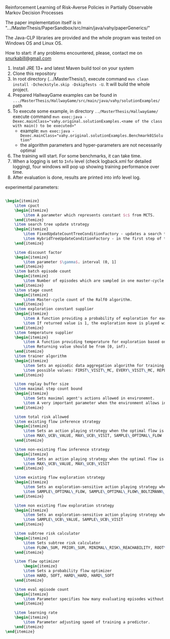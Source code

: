 Reinforcement Learning of Risk-Averse Policies in Partially Observable Markov Decision Processes

The paper implementation itself is in ".../MasterThesis/PaperSandbox/src/main/java/vahy/paperGenerics/"

The Java-CLP libraries are provided and the whole program was tested on Windows OS and Linux OS.

How to start:
if any problems encountered, please, contact me on snurkabill@gmail.com

1. Install JRE 13+ and latest Maven build tool on your system
2. Clone this repository
3. In root directory (.../MasterThesis/), execute command `mvn clean install -Dcheckstyle.skip -DskipTests -U`. It will build the whole project.
4. Prepared HallwayGame examples can be found in `.../MasterThesis/HallwayGame/src/main/java/vahy/solutionExamples/` path
5. To execute some example, in directory `../MasterThesis/HallwayGame/` execute command `mvn exec:java -Dexec.mainClass="vahy.original.solutionExamples.<name of the class with main() to be executed>"`
    - example: `mvn exec:java -Dexec.mainClass="vahy.original.solutionExamples.Benchmark01Solution"`
    - the algorithm parameters and hyper-parameters are not necessarily optimal
6. The training will start. For some benchmarks, it can take time.
7. When a logging is set to `Info` level (check logback.xml for detailed logging), four windows will pop up showing training performance over time.
8. After evaluation is done, results are printed into info level log.





experimental parameters:


```tex

\begin{itemize}
    \item cpuct
    \begin{itemize}
        \item A parameter which represents constant $c$ from MCTS.
    \end{itemize}
    \item search tree update strategy
    \begin{itemize}
        \item FixedUpdateCountTreeConditionFactory - updates a search tree $n$ times per step
        \item HybridTreeUpdateConditionFactory - in the first step of the episode updates a search tree $n$ times or until given time is reached. Every next step is bounded with another, usually shorter, time interval.
    \end{itemize}

    \item discount factor
    \begin{itemize}
        \item parameter $\gamma$. interval (0, 1]
    \end{itemize}
    \item batch episode count
    \begin{itemize}
        \item Number of episodes which are sampled in one master-cycle of the Ralf0 algorithm.
    \end{itemize}
    \item stage count
    \begin{itemize}
        \item Master-cycle count of the Ralf0 algorithm.
    \end{itemize}
    \item exploration constant supplier
    \begin{itemize}
        \item A function providing a probability of exploration for each exploration call requested by policy $\pi$.
        \item If returned value is 1, the exploration move is played with probability 1.
    \end{itemize}
    \item temperature supplier
    \begin{itemize}
        \item A function providing temperature for exploration based on boltzmann approach.
        \item Returning value should be from [0, inf).
    \end{itemize}
    \item trainer algorithm
    \begin{itemize}
        \item Sets an episodic data aggregation algorithm for training a predictor.
        \item possible values: FIRST\_VISIT\_MC, EVERY\_VISIT\_MC, REPLAY\_BUFFER
    \end{itemize}

    \item replay buffer size
    \item maximal step count bound
    \begin{itemize}
        \item Sets maximal agent's actions allowed in environemnt.
        \item A very important parameter when the environment allows infinite cycling.
    \end{itemize}

    \item total risk allowed
    \item existing flow inference strategy
    \begin{itemize}
        \item Sets an action playing strategy when the optimal flow is found.
        \item MAX\_UCB\_VALUE, MAX\_UCB\_VISIT, SAMPLE\_OPTIMAL\_FLOW
    \end{itemize}

    \item non-existing flow inference strategy
    \begin{itemize}
        \item Sets an action playing strategy when the optimal flow is not found.
        \item MAX\_UCB\_VALUE, MAX\_UCB\_VISIT
    \end{itemize}

    \item existing flow exploration strategy
    \begin{itemize}
        \item Sets an exploration-sensitive action playing strategy when the optimal flow is found.
        \item SAMPLE\_OPTIMAL\_FLOW, SAMPLE\_OPTIMAL\_FLOW\_BOLTZMANN\_NOISE
    \end{itemize}

    \item non existing flow exploration strategy
    \begin{itemize}
        \item Sets an exploration-sensitive action playing strategy when the optimal flow is found.
        \item SAMPLE\_UCB\_VALUE, SAMPLE\_UCB\_VISIT
    \end{itemize}

    \item subtree risk calculator
    \begin{itemize}
        \item Sets subtree risk calculator
        \item FLOW\_SUM, PRIOR\_SUM, MINIMAL\_RISK\_REACHABILITY, ROOT\_PREDICTION
    \end{itemize}

    \item flow optimizer
        \begin{itemize}
        \item Sets a probability flow optimizer
        \item HARD, SOFT, HARD\_HARD, HARD\_SOFT
    \end{itemize}

    \item eval episode count
    \begin{itemize}
        \item Parameter specifies how many evaluating episodes without exploration should be performed.
    \end{itemize}

    \item learning rate
    \begin{itemize}
        \item Parameter adjusting speed of training a predictor.
    \end{itemize}
\end{itemize}
 
```


